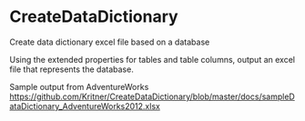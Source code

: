 # CreateDataDictionary
Create data dictionary excel file based on a database

Using the extended properties for tables and table columns, output an excel file that represents the database.

Sample output from AdventureWorks https://github.com/Kritner/CreateDataDictionary/blob/master/docs/sampleDataDictionary_AdventureWorks2012.xlsx
